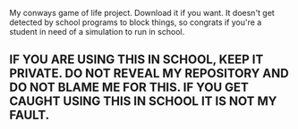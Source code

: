 My conways game of life project. Download it if you want. It doesn't get detected by school programs to block things, so congrats if you're a student in need of a simulation to run in school.

## IF YOU ARE USING THIS IN SCHOOL, KEEP IT PRIVATE. DO NOT REVEAL MY REPOSITORY AND DO NOT BLAME ME FOR THIS. IF YOU GET CAUGHT USING THIS IN SCHOOL IT IS NOT MY FAULT.
